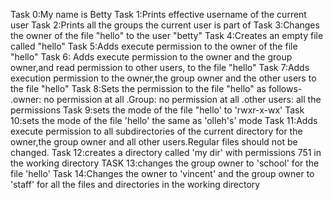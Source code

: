 Task 0:My name is Betty
Task 1:Prints effective username of the current user
Task 2:Prints all the groups the current user is part of 
Task 3:Changes the owner of the file "hello" to the user "betty"
Task 4:Creates an empty file called "hello"
Task 5:Adds execute permission to the owner of the file "hello"
Task 6: Adds execute permission to the owner and the group owner,and read permission to other users, to the file "hello"
Task 7:Adds execution permission to the owner,the group owner and the other users to the file "hello"
Task 8:Sets the permission to the file "hello" as follows-
               .owner: no permission at all
               .Group: no permission at all
               .other users: all the permissions
Task 9:sets the mode of the file "hello' to 'rwxr-x-wx'
Task 10:sets the mode of the file 'hello' the same as 'olleh's' mode
Task 11:Adds execute permission to all subdirectories of the current directory for the owner,the group owner and all other users.Regular  files should not be changed.
Task 12:creates a directory called 'my dir' with permissions 751 in the working directory
TASK 13:changes the group owner to 'school' for the file 'hello'
Task 14:Changes the owner to 'vincent' and the group owner to 'staff' for all the files and directories in the working directory

